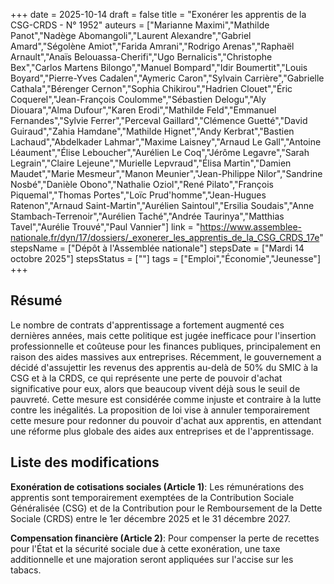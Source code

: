+++
date = 2025-10-14
draft = false
title = "Exonérer les apprentis de la CSG-CRDS - N° 1952"
auteurs = ["Marianne Maximi","Mathilde Panot","Nadège Abomangoli","Laurent Alexandre","Gabriel Amard","Ségolène Amiot","Farida Amrani","Rodrigo Arenas","Raphaël Arnault","Anaïs Belouassa-Cherifi","Ugo Bernalicis","Christophe Bex","Carlos Martens Bilongo","Manuel Bompard","Idir Boumertit","Louis Boyard","Pierre-Yves Cadalen","Aymeric Caron","Sylvain Carrière","Gabrielle Cathala","Bérenger Cernon","Sophia Chikirou","Hadrien Clouet","Éric Coquerel","Jean-François Coulomme","Sébastien Delogu","Aly Diouara","Alma Dufour","Karen Erodi","Mathilde Feld","Emmanuel Fernandes","Sylvie Ferrer","Perceval Gaillard","Clémence Guetté","David Guiraud","Zahia Hamdane","Mathilde Hignet","Andy Kerbrat","Bastien Lachaud","Abdelkader Lahmar","Maxime Laisney","Arnaud Le Gall","Antoine Léaument","Élise Leboucher","Aurélien Le Coq","Jérôme Legavre","Sarah Legrain","Claire Lejeune","Murielle Lepvraud","Élisa Martin","Damien Maudet","Marie Mesmeur","Manon Meunier","Jean-Philippe Nilor","Sandrine Nosbé","Danièle Obono","Nathalie Oziol","René Pilato","François Piquemal","Thomas Portes","Loïc Prud'homme","Jean-Hugues Ratenon","Arnaud Saint-Martin","Aurélien Saintoul","Ersilia Soudais","Anne Stambach-Terrenoir","Aurélien Taché","Andrée Taurinya","Matthias Tavel","Aurélie Trouvé","Paul Vannier"]
link = "https://www.assemblee-nationale.fr/dyn/17/dossiers/_exonerer_les_apprentis_de_la_CSG_CRDS_17e"
stepsName = ["Dépôt à l'Assemblée nationale"]
stepsDate = ["Mardi 14 octobre 2025"]
stepsStatus = [""]
tags = ["Emploi","Économie","Jeunesse"]
+++

## Résumé

Le nombre de contrats d'apprentissage a fortement augmenté ces dernières années, mais cette politique est jugée inefficace pour l'insertion professionnelle et coûteuse pour les finances publiques, principalement en raison des aides massives aux entreprises. Récemment, le gouvernement a décidé d'assujettir les revenus des apprentis au-delà de 50% du SMIC à la CSG et à la CRDS, ce qui représente une perte de pouvoir d'achat significative pour eux, alors que beaucoup vivent déjà sous le seuil de pauvreté. Cette mesure est considérée comme injuste et contraire à la lutte contre les inégalités. La proposition de loi vise à annuler temporairement cette mesure pour redonner du pouvoir d'achat aux apprentis, en attendant une réforme plus globale des aides aux entreprises et de l'apprentissage.

## Liste des modifications

**Exonération de cotisations sociales (Article 1)**: Les rémunérations des apprentis sont temporairement exemptées de la Contribution Sociale Généralisée (CSG) et de la Contribution pour le Remboursement de la Dette Sociale (CRDS) entre le 1er décembre 2025 et le 31 décembre 2027.

**Compensation financière (Article 2)**: Pour compenser la perte de recettes pour l'État et la sécurité sociale due à cette exonération, une taxe additionnelle et une majoration seront appliquées sur l'accise sur les tabacs.
